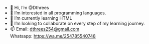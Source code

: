 - 👋 Hi, I’m @Dthrees
- 👀 I’m interested in all programming languages.
- 🌱 I’m currently learning HTML
- 💞️ I’m looking to collaborate on every step of my learning journey.
- 📫 Email: dthrees254@gmail.com<br>
      Whatsapp: https://wa.me/254785540748 

<!---
Dthrees/Dthrees is a ✨ special ✨ repository because its `README.md` (this file) appears on your GitHub profile.
You can click the Preview link to take a look at your changes.
--->
